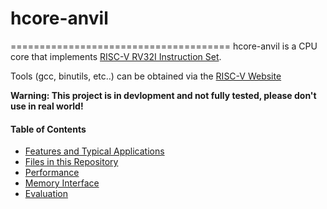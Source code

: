 # hcore-anvil
======================================
hcore-anvil is a CPU core that implements [RISC-V RV32I Instruction Set](http://riscv.org).

Tools (gcc, binutils, etc..) can be obtained via the [RISC-V Website](https://riscv.org/software-status/)

**Warning: This project is in devlopment and not fully tested, please don't use in real world!**


#### Table of Contents

- [Features and Typical Applications](#features-and-typical-applications)
- [Files in this Repository](#files-in-this-repository)
- [Performance](#performance)
- [Memory Interface](#memory-interface)
- [Evaluation](#evaluation)



